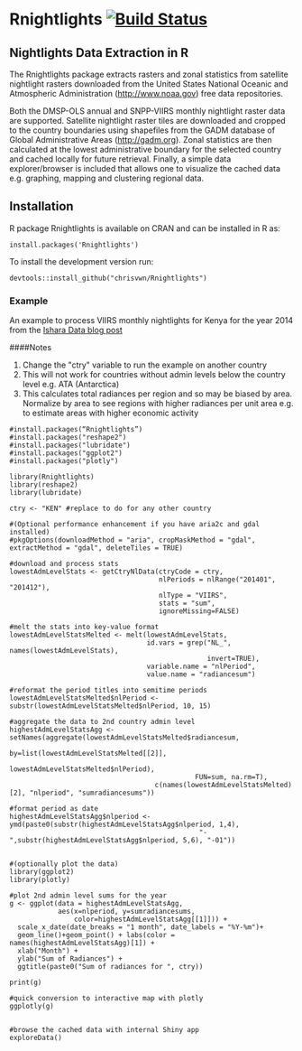 # Rnightlights [![Build Status](https://travis-ci.org/chrisvwn/Rnightlights.svg?branch=master)](https://travis-ci.org/chrisvwn/Rnightlights)

## Nightlights Data Extraction in R

The Rnightlights package extracts rasters and zonal statistics from satellite nightlight rasters downloaded from the United States National Oceanic and Atmospheric Administration (<http://www.noaa.gov>) free data repositories. 

Both the DMSP-OLS annual and SNPP-VIIRS monthly nightlight raster data are supported. Satellite nightlight raster tiles are downloaded and cropped to the country boundaries using shapefiles from the GADM database of Global Administrative Areas (<http://gadm.org>). Zonal statistics are then calculated at the lowest administrative boundary for the selected country and cached locally for future retrieval. Finally, a simple data explorer/browser is included that allows one to visualize the cached data e.g. graphing, mapping and clustering regional data.

## Installation

R package Rnightlights is available on CRAN and can be installed in R as:

```
install.packages('Rnightlights')
```

To install the development version run:

````
devtools::install_github("chrisvwn/Rnightlights")
````

### Example

An example to process VIIRS monthly nightlights for Kenya for the year 2014 from the
[Ishara Data blog post](http://isharadata.blogspot.co.ke/2017/09/rnightlights-satellite-nightlight-data.html)

####Notes
1. Change the "ctry" variable to run the example on another country
2. This will not work for countries without admin levels below the country level e.g. ATA (Antarctica)
3. This calculates total radiances per region and so may be biased by area. Normalize by area to see 
        regions with higher radiances per unit area e.g. to estimate areas with higher economic activity

```{r}
#install.packages(“Rnightlights”)
#install.packages("reshape2")
#install.packages("lubridate")
#install.packages("ggplot2")
#install.packages("plotly")

library(Rnightlights)
library(reshape2)
library(lubridate)

ctry <- "KEN" #replace to do for any other country

#(Optional performance enhancement if you have aria2c and gdal installed)
#pkgOptions(downloadMethod = "aria", cropMaskMethod = "gdal", extractMethod = "gdal", deleteTiles = TRUE) 

#download and process stats
lowestAdmLevelStats <- getCtryNlData(ctryCode = ctry, 
                                     nlPeriods = nlRange("201401", "201412"), 
                                     nlType = "VIIRS", 
                                     stats = "sum",
                                     ignoreMissing=FALSE)
                                     
#melt the stats into key-value format
lowestAdmLevelStatsMelted <- melt(lowestAdmLevelStats, 
                                  id.vars = grep("NL_", names(lowestAdmLevelStats), 
                                                 invert=TRUE), 
                                  variable.name = "nlPeriod", 
                                  value.name = "radiancesum")

#reformat the period titles into semitime periods
lowestAdmLevelStatsMelted$nlPeriod <- substr(lowestAdmLevelStatsMelted$nlPeriod, 10, 15)

#aggregate the data to 2nd country admin level
highestAdmLevelStatsAgg <- setNames(aggregate(lowestAdmLevelStatsMelted$radiancesum, 
                                              by=list(lowestAdmLevelStatsMelted[[2]], 
                                                      lowestAdmLevelStatsMelted$nlPeriod), 
                                              FUN=sum, na.rm=T), 
                                    c(names(lowestAdmLevelStatsMelted)[2], "nlperiod", "sumradiancesums"))

#format period as date
highestAdmLevelStatsAgg$nlperiod <- ymd(paste0(substr(highestAdmLevelStatsAgg$nlperiod, 1,4), 
                                               "-",substr(highestAdmLevelStatsAgg$nlperiod, 5,6), "-01"))


#(optionally plot the data)
library(ggplot2)
library(plotly)

#plot 2nd admin level sums for the year
g <- ggplot(data = highestAdmLevelStatsAgg, 
            aes(x=nlperiod, y=sumradiancesums, 
                color=highestAdmLevelStatsAgg[[1]])) +
  scale_x_date(date_breaks = "1 month", date_labels = "%Y-%m")+
  geom_line()+geom_point() + labs(color = names(highestAdmLevelStatsAgg)[1]) + 
  xlab("Month") + 
  ylab("Sum of Radiances") +
  ggtitle(paste0("Sum of radiances for ", ctry))

print(g)

#quick conversion to interactive map with plotly
ggplotly(g)


#browse the cached data with internal Shiny app
exploreData()

```